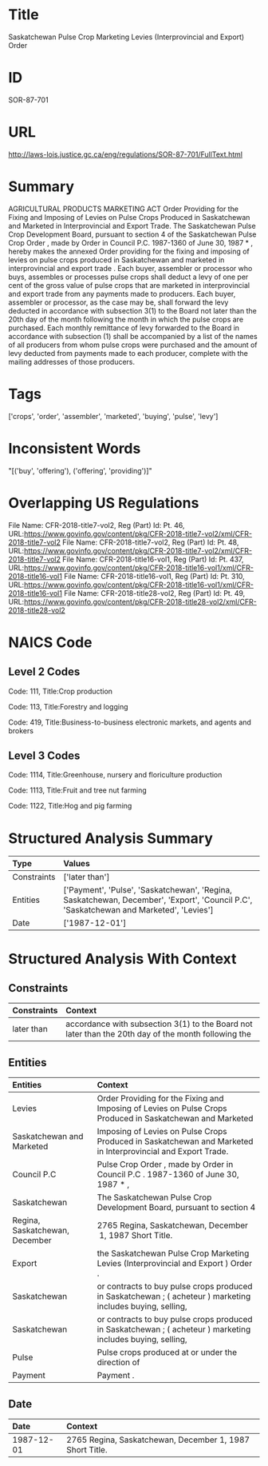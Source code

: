 # Title
Saskatchewan Pulse Crop Marketing Levies (Interprovincial and Export) Order


# ID
SOR-87-701

# URL
http://laws-lois.justice.gc.ca/eng/regulations/SOR-87-701/FullText.html


# Summary
AGRICULTURAL PRODUCTS MARKETING ACT Order Providing for the Fixing and Imposing of Levies on Pulse Crops Produced in Saskatchewan and Marketed in Interprovincial and Export Trade.
The Saskatchewan Pulse Crop Development Board, pursuant to section 4 of the  Saskatchewan Pulse Crop Order , made by Order in Council P.C. 1987-1360 of June 30, 1987 * , hereby makes the annexed  Order providing for the fixing and imposing of levies on pulse crops produced in Saskatchewan and marketed in interprovincial and export trade .
Each buyer, assembler or processor who buys, assembles or processes pulse crops shall deduct a levy of one per cent of the gross value of pulse crops that are marketed in interprovincial and export trade from any payments made to producers.
Each buyer, assembler or processor, as the case may be, shall forward the levy deducted in accordance with subsection 3(1) to the Board not later than the 20th day of the month following the month in which the pulse crops are purchased.
Each monthly remittance of levy forwarded to the Board in accordance with subsection (1) shall be accompanied by a list of the names of all producers from whom pulse crops were purchased and the amount of levy deducted from payments made to each producer, complete with the mailing addresses of those producers.


# Tags
['crops', 'order', 'assembler', 'marketed', 'buying', 'pulse', 'levy']


# Inconsistent Words
"[('buy', 'offering'), ('offering', 'providing')]"


# Overlapping US Regulations
File Name: CFR-2018-title7-vol2, Reg (Part) Id: Pt. 46, URL:https://www.govinfo.gov/content/pkg/CFR-2018-title7-vol2/xml/CFR-2018-title7-vol2
File Name: CFR-2018-title7-vol2, Reg (Part) Id: Pt. 48, URL:https://www.govinfo.gov/content/pkg/CFR-2018-title7-vol2/xml/CFR-2018-title7-vol2
File Name: CFR-2018-title16-vol1, Reg (Part) Id: Pt. 437, URL:https://www.govinfo.gov/content/pkg/CFR-2018-title16-vol1/xml/CFR-2018-title16-vol1
File Name: CFR-2018-title16-vol1, Reg (Part) Id: Pt. 310, URL:https://www.govinfo.gov/content/pkg/CFR-2018-title16-vol1/xml/CFR-2018-title16-vol1
File Name: CFR-2018-title28-vol2, Reg (Part) Id: Pt. 49, URL:https://www.govinfo.gov/content/pkg/CFR-2018-title28-vol2/xml/CFR-2018-title28-vol2



# NAICS Code
## Level 2 Codes
Code: 111, Title:Crop production

Code: 113, Title:Forestry and logging

Code: 419, Title:Business-to-business electronic markets, and agents and brokers




## Level 3 Codes
Code: 1114, Title:Greenhouse, nursery and floriculture production

Code: 1113, Title:Fruit and tree nut farming

Code: 1122, Title:Hog and pig farming







# Structured Analysis Summary
| Type        | Values                                                                                                                                 |
|:------------|:---------------------------------------------------------------------------------------------------------------------------------------|
| Constraints | ['later than']                                                                                                                         |
| Entities    | ['Payment', 'Pulse', 'Saskatchewan', 'Regina, Saskatchewan, December', 'Export', 'Council P.C', 'Saskatchewan and Marketed', 'Levies'] |
| Date        | ['1987-12-01']                                                                                                                         |


# Structured Analysis With Context
 


## Constraints
| Constraints   | Context                                                                                             |
|:--------------|:----------------------------------------------------------------------------------------------------|
| later than    | accordance with subsection 3(1) to the Board not later than the 20th day of the month following the |


## Entities
| Entities                       | Context                                                                                                       |
|:-------------------------------|:--------------------------------------------------------------------------------------------------------------|
| Levies                         | Order Providing for the Fixing and Imposing of Levies on Pulse Crops Produced in Saskatchewan and Marketed    |
| Saskatchewan and Marketed      | Imposing of Levies on Pulse Crops Produced in Saskatchewan and Marketed  in Interprovincial and Export Trade. |
| Council P.C                    | Pulse Crop Order , made by Order in Council P.C . 1987-1360 of June 30, 1987 * ,                              |
| Saskatchewan                   | The  Saskatchewan Pulse Crop Development Board, pursuant to section 4                                         |
| Regina, Saskatchewan, December | 2765  Regina, Saskatchewan, December  1, 1987 Short Title.                                                    |
| Export                         | the Saskatchewan Pulse Crop Marketing Levies (Interprovincial and Export ) Order .                            |
| Saskatchewan                   | or contracts to buy pulse crops produced in Saskatchewan ; ( acheteur ) marketing includes buying, selling,   |
| Saskatchewan                   | or contracts to buy pulse crops produced in Saskatchewan ; ( acheteur ) marketing includes buying, selling,   |
| Pulse                          | Pulse crops produced at or under the direction of                                                             |
| Payment                        | Payment .                                                                                                     |


## Date
| Date       | Context                                                  |
|:-----------|:---------------------------------------------------------|
| 1987-12-01 | 2765 Regina, Saskatchewan, December 1, 1987 Short Title. |


